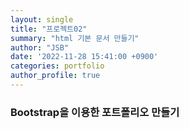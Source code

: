 ```yaml
---
layout: single
title: "프로젝트02"
summary: "html 기본 문서 만들기" 
author: "JSB"
date: '2022-11-28 15:41:00 +0900'
categories: portfolio
author_profile: true
---
```


### Bootstrap을 이용한 포트폴리오 만들기
